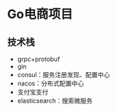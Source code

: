 # Go电商项目
## 技术栈
- grpc+protobuf
- gin
- consul：服务注册发现、配置中心
- nacos：分布式配置中心
- 支付宝支付
- elasticsearch：搜索微服务